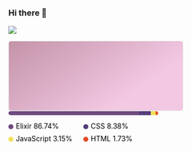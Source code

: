 ### Hi there 👋

<!--
**fr4nz909/fr4nz909** is a ✨ _special_ ✨ repository because its `README.md` (this file) appears on your GitHub profile.

Here are some ideas to get you started:

- 🔭 I’m currently working on ...
- 🌱 I’m currently learning ...
- 👯 I’m looking to collaborate on ...
- 🤔 I’m looking for help with ...
- 💬 Ask me about ...
- 📫 How to reach me: ...
- 😄 Pronouns: ...
- ⚡ Fun fact: ...
-->


![](https://komarev.com/ghpvc/?username=fr4nz909)
<br>

<svg width="350" height="140" viewBox="0 0 350 140" fill="none" xmlns="http://www.w3.org/2000/svg">
          
<defs>
  <linearGradient id="gradient" gradientTransform="rotate(30)">
    <stop offset="0%" stop-color="#C393A8"/>,<stop offset="100%" stop-color="#F3C8E3"/>
  </linearGradient>
</defs>
        

<rect data-testid="card-bg" x="0.5" y="0.5" rx="4.5" height="99%" stroke="#E4E2E2" width="349" fill="url(#gradient)" stroke-opacity="1"/>

        
<g data-testid="card-title" transform="translate(25, 35)">
<g transform="translate(0, 0)">
<text x="0" y="0" class="header" data-testid="header">Most Used Languages</text>
<br>


<g data-testid="main-card-body" transform="translate(0, 55)">

<svg data-testid="lang-items" x="25">

<mask id="rect-mask">
<rect x="0" y="0" width="300" height="8" fill="white" rx="5"/>
</mask>

<rect mask="url(#rect-mask)" data-testid="lang-progress" x="0" y="0" width="260.22" height="8" fill="#6e4a7e"/>

<rect mask="url(#rect-mask)" data-testid="lang-progress" x="260.22" y="0" width="25.14" height="8" fill="#563d7c"/>

<rect mask="url(#rect-mask)" data-testid="lang-progress" x="285.36" y="0" width="19.46" height="8" fill="#f1e05a"/>

<rect mask="url(#rect-mask)" data-testid="lang-progress" x="294.82" y="0" width="15.18" height="8" fill="#e34c26"/>


<g transform="translate(0, 25)">
<circle cx="5" cy="6" r="5" fill="#6e4a7e"/>
<text data-testid="lang-name" x="15" y="10" class="lang-name">
Elixir 86.74%
</text>
</g>

<g transform="translate(150, 25)">
<circle cx="5" cy="6" r="5" fill="#563d7c"/>
<text data-testid="lang-name" x="15" y="10" class="lang-name">
CSS 8.38%
</text>
</g>

<g transform="translate(0, 50)">
<circle cx="5" cy="6" r="5" fill="#f1e05a"/>
<text data-testid="lang-name" x="15" y="10" class="lang-name">
JavaScript 3.15%
</text>
</g>

<g transform="translate(150, 50)">
<circle cx="5" cy="6" r="5" fill="#e34c26"/>
<text data-testid="lang-name" x="15" y="10" class="lang-name">
HTML 1.73%
</text>
</g>


</svg>

</g>
</svg>
